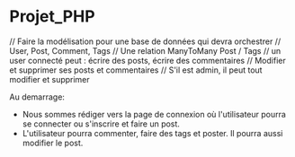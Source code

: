 # Projet_PHP
// Faire la modélisation pour une base de données qui devra orchestrer
// User, Post, Comment, Tags
// Une relation ManyToMany Post / Tags
// un user connecté peut : écrire des posts, écrire des commentaires
// Modifier et supprimer ses posts et commentaires
// S'il est admin, il peut tout modifier et supprimer

Au demarrage:

- Nous sommes rédiger vers la page de connexion où l'utilisateur pourra se connecter ou s'inscrire et faire un post.
- L'utilisateur pourra commenter, faire des tags et poster. Il pourra aussi modifier le post.